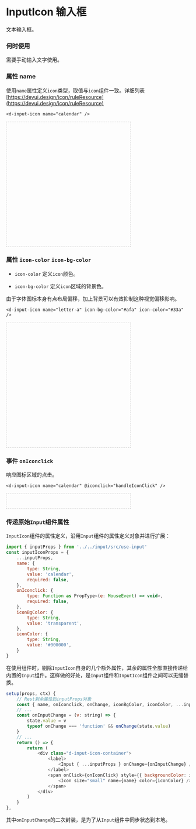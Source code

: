 # InputIcon 输入框

文本输入框。

### 何时使用

需要手动输入文字使用。

<script lang="ts">
import { defineComponent, ref } from 'vue'
export default defineComponent({
  setup() {

    const eventValue = ref<string>('')
    const handleIconClick = (val: string) => {
        console.log(eventValue.value = val)
        alert('AHHHH~!! InputIcon!!!!')
    }
    
    return {
      eventValue,
      handleIconClick,
    }
  }
})
</script>

### 属性 name

使用`name`属性定义`icon`类型，取值与`icon`组件一致。详细列表[https://devui.design/icon/ruleResource](https://devui.design/icon/ruleResource)

```vue
<d-input-icon name="calendar" />
```

<div style="max-width:300px;border:1px dashed #ccc;padding:20px;display:flex;flex-direction:column;justify-content:space-around;height:300px;">
<d-input-icon modelValue="calendar" name="calendar" />
<d-input-icon modelValue="code" name="code" />
<d-input-icon modelValue="close" name="close" />
<d-input-icon modelValue="edit" name="edit" />
<d-input-icon modelValue="buy" name="buy" />
<d-input-icon modelValue="letter-a" name="letter-a" />
</div>

### 属性 `icon-color` `icon-bg-color`

- `icon-color` 定义`icon`颜色。

- `icon-bg-color` 定义`icon`区域的背景色。

由于字体图标本身有点布局偏移，加上背景可以有效抑制这种视觉偏移影响。

```vue
<d-input-icon name="letter-a" icon-bg-color="#afa" icon-color="#33a" />
```

<div style="max-width:300px;border:1px dashed #ccc;padding:20px;display:flex;flex-direction:column;justify-content:space-around;height:300px;">
<d-input-icon modelValue="calendar" name="calendar" icon-bg-color="#afa" icon-color="#33a"/>
<d-input-icon modelValue="code" name="code" icon-bg-color="#afa" icon-color="#33a" />
<d-input-icon modelValue="close" name="close" icon-bg-color="#afa" icon-color="#33a" />
<d-input-icon modelValue="edit" name="edit" icon-bg-color="#afa" icon-color="#33a" />
<d-input-icon modelValue="buy" name="buy" icon-bg-color="#afa" icon-color="#33a" />
<d-input-icon modelValue="letter-a" name="letter-a" icon-bg-color="#afa" icon-color="#33a" />
</div>

### 事件 `onIconclick`

响应图标区域的点击。

```vue
<d-input-icon name="calendar" @iconclick="handleIconClick" />
```

<div style="max-width:300px;border:1px dashed #ccc;padding:20px;display:flex;flex-direction:column;justify-content:space-around;">
<d-input-icon name="calendar" modelValue="click the icon --->" @iconclick="handleIconClick" />
</div>

### 传递原始`Input`组件属性

`InputIcon`组件的属性定义，沿用`Input`组件的属性定义对象并进行扩展：

```js
import { inputProps } from '../../input/src/use-input'
const inputIconProps = {
    ...inputProps,
    name: {
        type: String,
        value: 'calendar',
        required: false,
    },
    onIconclick: {
        type: Function as PropType<(e: MouseEvent) => void>,
        required: false,
    },
    iconBgColor: {
        type: String,
        value: 'transparent',
    },
    iconColor: {
        type: String,
        value: '#000000',
    }
}
```

在使用组件时，剔除`InputIcon`自身的几个额外属性，其余的属性全部直接传递给内置的`Input`组件。这样做的好处，是`Input`组件和`InputIcon`组件之间可以无缝替换。

```js
setup(props, ctx) {
    // Rest剩余属性到inputProps对象
    const { name, onIconclick, onChange, iconBgColor, iconColor, ...inputProps } = props
    // ...
    const onInputChange = (v: string) => {
        state.value = v
        typeof onChange === 'function' && onChange(state.value)
    }
    // ...
    return () => {
        return (
            <div class="d-input-icon-container">
                <label>
                    <Input { ...inputProps } onChange={onInputChange} />
                </label>
                <span onClick={onIconClick} style={{ backgroundColor: iconBgColor }}>
                    <Icon size="small" name={name} color={iconColor} />
                </span>
            </div>
        )
    }
},
```

其中`onInputChange`的二次封装，是为了从`Input`组件中同步状态到本地。